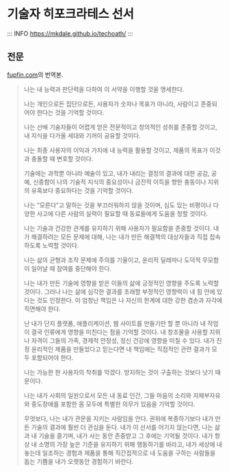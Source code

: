 # 기술자 히포크라테스 선서

::: INFO
https://mkdale.github.io/techoath/
:::

## 전문

[fupfin.com](https://blog.fupfin.com/?p=188)의 번역본.

> 나는 내 능력과 판단력을 다하여 이 서약을 이행할 것을 맹세한다.
>
> 나는 개인으로든 집단으로든, 사용자가 숫자나 목표가 아니라, 사람이고 존중되어야 한다는 것을 기억할 것이다.
>
> 나는 선배 기술자들이 어렵게 얻은 전문적이고 창의적인 성취를 존중할 것이고, 내 지식을 다가올 세대와 기꺼이 공유할 것이다.
>
> 나는 최종 사용자의 이익과 가치에 내 능력을 활용할 것이고, 제품의 목표가 이것과 충돌할 때 변호할 것이다.
>
> 기술에는 과학뿐 아니라 예술이 있고, 내가 내리는 결정의 결과에 대한 공감, 공예, 신중함이 나의 기술적 지식의 중요성이나 금전적 이득을 향한 충동이나 지위의 유혹보다 중요하다는 것을 기억할 것이다.
>
> 나는 “모른다”고 말하는 것을 부끄러워하지 않을 것이며, 심도 있는 비평이나 다양한 사고에 다른 사람의 실력이 필요할 때 동료들에게 도움을 청할 것이다.
>
> 나는 기술과 건강한 관계를 유지하기 위해 사용자가 필요함을 존중할 것이다. 내가 해결하려는 모든 문제에 대해, 나는 내가 만든 해결책의 대상자들과 직접 접속하도록 노력할 것이다.
>
> 나는 삶의 균형과 조작 문제에 주의를 기울이고, 윤리적 딜레마나 도덕적 무모함이 일어날 때 참여를 중단해야 한다.
>
> 나는 내가 만든 기술에 영향을 받은 이들의 삶에 긍정적인 영향을 주도록 노력할 것이다. 그러나 나는 삶에 심각한 결과를 초래할 부정적인 영향력이 내 힘 안에 있다는 것도 인정한다. 이 엄청난 책임은 나 자신의 한계에 대한 강한 겸손과 자각에 직면해야 한다.
>
> 난 내가 단지 플랫폼, 애플리케이션, 웹 사이트를 만들기만 할 뿐 아니라 내 작업이 결국 인류에게 영향을 미친다는 점을 기억할 것이다. 내 창조물을 사용할 지위나 자격이 그들의 가족, 경제적 안정성, 정신 건강에 영향을 미칠 수 있다. 내가 진정 윤리적인 제품을 만들었다고 믿는다면 내 책임에는 직접적인 관련 결과가 모두 포함되어야 한다.
>
> 나는 가능한 한 사용자의 착취를 막겠다. 방지하는 것이 구출하는 것보다 낫기 때문이다.
>
> 나는 내가 사회의 일원으로서 모든 내 동료 인간, 그들 마음의 소리와 지체부자유와 중도장애를 포함한 몸 모두에 특별한 의무가 있음을 기억할 것이다.
>
> 무엇보다, 나는 내가 관문을 지키는 사람임을 안다. 권위에 복종하기보다 내가 만든 기술의 결과에 훨씬 더 관심을 둔다. 내가 이 선서를 어기지 않는다면, 나는 삶과 내 기술을 즐기며, 내가 사는 동안 존중받고 그 후에는 기억될 것이다. 내가 항상 내 소명의 가장 높은 기준을 유지하기 위해 행동하기를 바라고, 내가 세상에 내놓는데 일조하는 경험과 제품을 통해 직간접적으로 내 도움을 구하는 사람들을 돕는 기쁨을 내가 오랫동안 경험하기 바란다.
